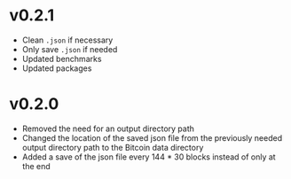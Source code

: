 # v0.2.1

- Clean `.json` if necessary
- Only save `.json` if needed
- Updated benchmarks
- Updated packages

# v0.2.0

- Removed the need for an output directory path
- Changed the location of the saved json file from the previously needed output directory path to the Bitcoin data directory
- Added a save of the json file every 144 * 30 blocks instead of only at the end
